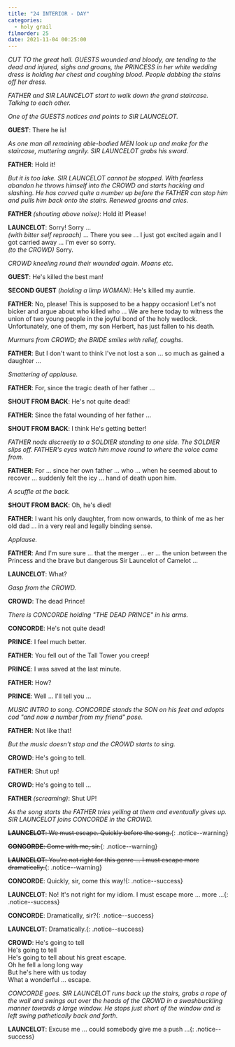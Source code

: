 ```yaml
---
title: "24 INTERIOR - DAY"
categories:
  - holy grail
filmorder: 25
date: 2021-11-04 00:25:00
---
```


_CUT TO the great hall. GUESTS wounded and bloody, are tending to the dead and injured, sighs and groans, the PRINCESS in her white wedding dress is holding her chest and coughing blood. People dabbing the stains off her dress._

_FATHER and SIR LAUNCELOT start to walk down the grand staircase. Talking to each other._

_One of the GUESTS notices and points to SIR LAUNCELOT._

**GUEST**: There he is!

_As one man all remaining able-bodied MEN look up and make for the staircase, muttering angrily. SIR LAUNCELOT grabs his sword._

**FATHER**: Hold it!

_But it is too lake. SIR LAUNCELOT cannot be stopped. With fearless abandon he throws himself into the CROWD and starts hacking and slashing. He has carved quite a number up before the FATHER can stop him and pulls him back onto the stairs. Renewed groans and cries._

**FATHER** _(shouting above noise)_: Hold it! Please!

**LAUNCELOT**: Sorry! Sorry ...\
_(with bitter self reproach)_ ... There you see ... I just got excited again and I got carried away ... I'm ever so sorry.\
_(to the CROWD)_ Sorry.

_CROWD kneeling round their wounded again. Moans etc._

**GUEST**: He's killed the best man!

**SECOND GUEST** _(holding a limp WOMAN)_: He's killed my auntie.

**FATHER**: No, please! This is supposed to be a happy occasion! Let's not bicker and argue about who killed who ... We are here today to witness the union of two young people in the joyful bond of the holy wedlock. Unfortunately, one of them, my son Herbert, has just fallen to his death.

_Murmurs from CROWD; the BRIDE smiles with relief, coughs._

**FATHER**: But I don't want to think I've not lost a son ... so much as gained a daughter ...

_Smattering of applause._

**FATHER**: For, since the tragic death of her father ...

**SHOUT FROM BACK**: He's not quite dead!

**FATHER**: Since the fatal wounding of her father ...

**SHOUT FROM BACK**: I think He's getting better!

_FATHER nods discreetly to a SOLDIER standing to one side. The SOLDIER slips off. FATHER's eyes watch him move round to where the voice came from._

**FATHER**: For ... since her own father ... who ... when he seemed about to recover ... suddenly felt the icy ... hand of death upon him.

_A scuffle at the back._

**SHOUT FROM BACK**: Oh, he's died!

**FATHER**: I want his only daughter, from now onwards, to think of me as her old dad ... in a very real and legally binding sense.

_Applause._

**FATHER**: And I'm sure sure ... that the merger ... er ... the union between the Princess and the brave but dangerous Sir Launcelot of Camelot ...

**LAUNCELOT**: What?

_Gasp from the CROWD._

**CROWD**: The dead Prince!

_There is CONCORDE holding "THE DEAD PRINCE" in his arms._

**CONCORDE**: He's not quite dead!

**PRINCE**: I feel much better.

**FATHER**: You fell out of the Tall Tower you creep!

**PRINCE**: I was saved at the last minute.

**FATHER**: How?

**PRINCE**: Well ... I'll tell you ...

_MUSIC INTRO to song. CONCORDE stands the SON on his feet and adopts cod "and now a number from my friend" pose._

**FATHER**: Not like that!

_But the music doesn't stop and the CROWD starts to sing._

**CROWD**: He's going to tell.

**FATHER**: Shut up!

**CROWD**: He's going to tell ...

**FATHER** _(screaming)_: Shut UP!

_As the song starts the FATHER tries yelling at them and eventually gives up. SIR LAUNCELOT joins CONCORDE in the CROWD._

<span>~~**LAUNCELOT**: We must escape. Quickly before the song.~~</span>{: .notice--warning}

<span>~~**CONCORDE**: Come with me, sir.~~</span>{: .notice--warning}

<span>~~**LAUNCELOT**: You're not right for this genre ... I must escape more dramatically.~~</span>{: .notice--warning}

<span>**CONCORDE**: Quickly, sir, come this way!</span>{: .notice--success}

<span>**LAUNCELOT**: No! It's not right for my idiom. I must escape more ... more ...</span>{: .notice--success}

<span>**CONCORDE**: Dramatically, sir?</span>{: .notice--success}

<span>**LAUNCELOT**: Dramatically.</span>{: .notice--success}

**CROWD**: He's going to tell\
He's going to tell\
He's going to tell about his great escape.\
Oh he fell a long long way\
But he's here with us today\
What a wonderful ... escape.

_CONCORDE goes. SIR LAUNCELOT runs back up the stairs, grabs a rope of the wall and swings out over the heads of the CROWD in a swashbuckling manner towards a large window. He stops just short of the window and is left swing pathetically back and forth._

<span>**LAUNCELOT**: Excuse me ... could somebody give me a push ...</span>{: .notice--success}